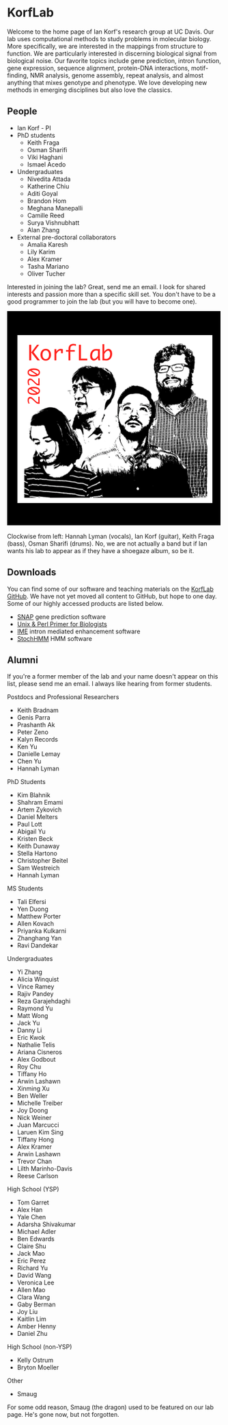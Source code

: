 KorfLab
=======

Welcome to the home page of Ian Korf's research group at UC Davis. Our
lab uses computational methods to study problems in molecular biology.
More specifically, we are interested in the mappings from structure to
function. We are particularly interested in discerning biological signal
from biological noise. Our favorite topics include gene prediction,
intron function, gene expression, sequence alignment, protein-DNA
interactions, motif-finding, NMR analysis, genome assembly, repeat
analysis, and almost anything that mixes genotype and phenotype. We love
developing new methods in emerging disciplines but also love the
classics.

## People ##

+ Ian Korf - PI
+ PhD students
	+ Keith Fraga
	+ Osman Sharifi
	+ Viki Haghani
	+ Ismael Acedo
+ Undergraduates
	+ Nivedita Attada
	+ Katherine Chiu
	+ Aditi Goyal
	+ Brandon Hom
	+ Meghana Manepalli
	+ Camille Reed
	+ Surya Vishnubhatt
	+ Alan Zhang
+ External pre-doctoral collaborators
	+ Amalia Karesh
	+ Lily Karim
	+ Alex Kramer
	+ Tasha Mariano
	+ Oliver Tucher

Interested in joining the lab? Great, send me an email. I look for
shared interests and passion more than a specific skill set. You don't
have to be a good programmer to join the lab (but you will have to
become one).

![KorfLab 2020](2020.png)

Clockwise from left: Hannah Lyman (vocals), Ian Korf (guitar), Keith
Fraga (bass), Osman Sharifi (drums). No, we are not actually a band but
if Ian wants his lab to appear as if they have a shoegaze album, so be
it.

## Downloads ##

You can find some of our software and teaching materials on the [KorfLab
GitHub](https://github.com/KorfLab). We have not yet moved all content
to GitHub, but hope to one day. Some of our highly accessed products are
listed below.

+ [SNAP](https://github.com/KorfLab/SNAP) gene prediction software
+ [Unix & Perl Primer for Biologists](https://github.com/KorfLab/unix_and_perl)
+ [IME](https://github.com/KorfLab/IME) intron mediated enhancement software
+ [StochHMM](https://github.com/KorfLab/StochHMM) HMM software


## Alumni ##

If you're a former member of the lab and your name doesn't appear on this
list, please send me an email. I always like hearing from former
students.

Postdocs and Professional Researchers

+ Keith Bradnam
+ Genis Parra
+ Prashanth Ak
+ Peter Zeno
+ Kalyn Records
+ Ken Yu
+ Danielle Lemay
+ Chen Yu
+ Hannah Lyman

PhD Students

+ Kim Blahnik
+ Shahram Emami
+ Artem Zykovich
+ Daniel Melters
+ Paul Lott
+ Abigail Yu
+ Kristen Beck
+ Keith Dunaway
+ Stella Hartono
+ Christopher Beitel
+ Sam Westreich
+ Hannah Lyman

MS Students

+ Tali Elfersi
+ Yen Duong
+ Matthew Porter
+ Allen Kovach
+ Priyanka Kulkarni
+ Zhanghang Yan
+ Ravi Dandekar

Undergraduates

+ Yi Zhang
+ Alicia Winquist
+ Vince Ramey
+ Rajiv Pandey
+ Reza Garajehdaghi
+ Raymond Yu
+ Matt Wong
+ Jack Yu
+ Danny Li
+ Eric Kwok
+ Nathalie Telis
+ Ariana Cisneros
+ Alex Godbout
+ Roy Chu
+ Tiffany Ho
+ Arwin Lashawn
+ Xinming Xu
+ Ben Weller
+ Michelle Treiber
+ Joy Doong
+ Nick Weiner
+ Juan Marcucci
+ Laruen Kim Sing
+ Tiffany Hong
+ Alex Kramer
+ Arwin Lashawn
+ Trevor Chan
+ Lilth Marinho-Davis
+ Reese Carlson

High School (YSP)

+ Tom Garret
+ Alex Han
+ Yale Chen
+ Adarsha Shivakumar
+ Michael Adler
+ Ben Edwards
+ Claire Shu
+ Jack Mao
+ Eric Perez
+ Richard Yu
+ David Wang
+ Veronica Lee
+ Allen Mao
+ Clara Wang
+ Gaby Berman
+ Joy Liu
+ Kaitlin Lim
+ Amber Henny
+ Daniel Zhu

High School (non-YSP)

+ Kelly Ostrum
+ Bryton Moeller

Other

+ Smaug

For some odd reason, Smaug (the dragon) used to be featured on our lab page. He's gone now, but not forgotten.


